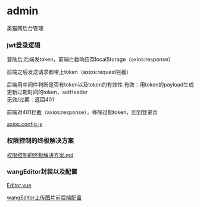 # admin
美猫网后台管理
### jwt登录逻辑
  
登陆后,后端发token，前端拦截响应存localStorage（axios:response）

前端之后发送请求都带上token（axios:request拦截）

后端用中间件判断是否有token以及token的有效性
有效：用token的payload生成更新过期时间的token，setHeader  
无效/过期：返回401

前端对401拦截（axios:response），移除过期token，回到登录页 

[axios.config.js](./src/utils/axios.config.js)
### 权限控制的终极解决方案
[权限控制的终极解决方案.md](./src/router/权限控制的终极解决方案.md)

### wangEditor封装以及配置 
[Editor.vue](./src/components/editor/Editor.vue)

[wangEditor上传图片前后端配置](./src/components/editor/wangEditor上传图片前后端配置(Vue+Nodejs+MongoDB).md)




